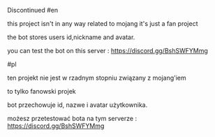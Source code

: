Discontinued
#en


this project isn't in any way related to mojang
it's just a fan project


the bot stores users id,nickname and avatar.


you can test the bot on this server : https://discord.gg/BshSWFYMmg


#pl


ten projekt nie jest w rzadnym stopniu związany z mojang'iem


to tylko fanowski projek


bot przechowuje id, nazwe i avatar użytkownika.

możesz przetestować bota na tym serverze : https://discord.gg/BshSWFYMmg
